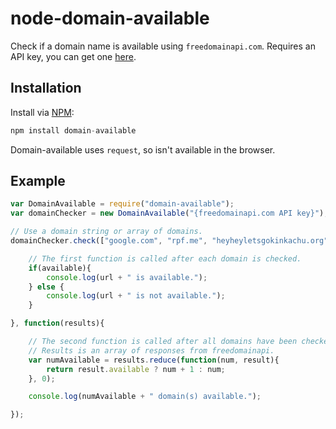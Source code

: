 # node-domain-available
Check if a domain name is available using `freedomainapi.com`.
Requires an API key, you can get one [here](http://freedomainapi.com/).

## Installation
Install via [NPM](http://npmjs.org/):
```js
npm install domain-available
```

Domain-available uses `request`, so isn't available in the browser.

## Example

```js
var DomainAvailable = require("domain-available");
var domainChecker = new DomainAvailable("{freedomainapi.com API key}");

// Use a domain string or array of domains.
domainChecker.check(["google.com", "rpf.me", "heyheyletsgokinkachu.org"], function(err, url, available, body){

    // The first function is called after each domain is checked.
    if(available){
        console.log(url + " is available.");
    } else {
        console.log(url + " is not available.");
    }

}, function(results){

    // The second function is called after all domains have been checked.
    // Results is an array of responses from freedomainapi.
    var numAvailable = results.reduce(function(num, result){
        return result.available ? num + 1 : num;
    }, 0);

    console.log(numAvailable + " domain(s) available.");

});
```